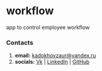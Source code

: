 # workflow
app to control employee workflow

### Contacts
1. **email:** kadokhovzaur@yandex.ru
2. **socials:** [Vk](vk.com/zmkadokhov) | [LinkedIn](http://linkedin.com/in/kadoxti) | [GitHub](github.com/zaurilla)
